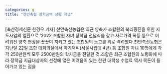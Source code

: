 ```yaml
---
categories: g
title: "천안축협 장학금액 상향 지급"
---
```

[축산경제신문 한경우 기자] 천안축산농협은 최근 양축가 조합원의 복리증진을 위한 지도사업의 일환으로 ‘2022 조합원 자녀 장학금 전달식을 갖고 사료가격 폭등 등으로 어려워진 양축 현장을 꿋꿋이 지키고 있는 조합원의 노고를 위로·격려했다.천안축산농협은 지난달 22일 조합 대회의실에서 박기덕씨(서울시립대 4년) 등 조합원 자녀 10명에게 각각 250만원씩 모두 2500만원의 학자금을 전달한 것.조합은 최근 조합원의 노령화에 따라 장학금 지급대상자의 선정에 많은 어려움이 있는 한편 대학생 수업료 역시 목돈이 들어가고 있는 점을